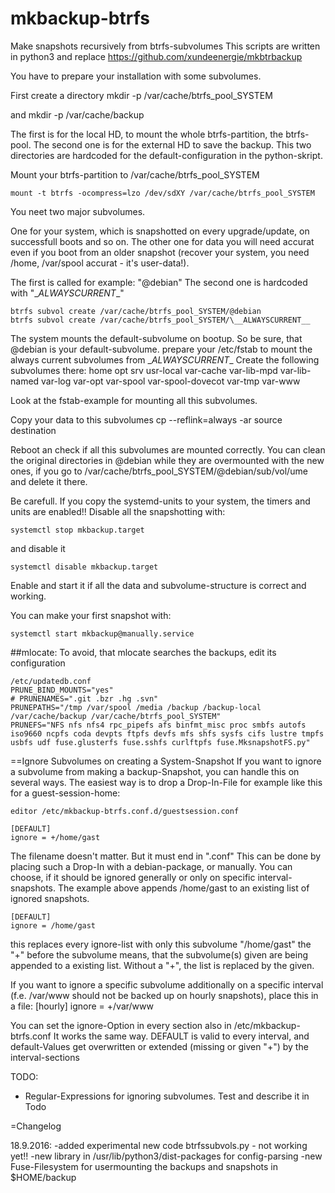 # mkbackup-btrfs
Make snapshots recursively from btrfs-subvolumes
This scripts are written in python3 and replace https://github.com/xundeenergie/mkbtrbackup

You have to prepare your installation with some subvolumes.

First create a directory
    mkdir -p /var/cache/btrfs_pool_SYSTEM

and
    mkdir -p /var/cache/backup

The first is for the local HD, to mount the whole btrfs-partition, the btrfs-pool.
The second one is for the external HD to save the backup.
This two directories are hardcoded for the default-configuration in the python-skript.

Mount your btrfs-partition to /var/cache/btrfs_pool_SYSTEM

    mount -t btrfs -ocompress=lzo /dev/sdXY /var/cache/btrfs_pool_SYSTEM

You neet two major subvolumes.

One for your system, which is snapshotted on every upgrade/update, on successfull boots and so on.
The other one for data you will need accurat even if you boot from an older snapshot (recover your system, you need /home, /var/spool accurat - it's user-data!).

The first is called for example: "@debian"
The second one is hardcoded with "\__ALWAYSCURRENT__"

```
btrfs subvol create /var/cache/btrfs_pool_SYSTEM/@debian
btrfs subvol create /var/cache/btrfs_pool_SYSTEM/\__ALWAYSCURRENT__
```

The system mounts the default-subvolume on bootup. So be sure, that @debian is your default-subvolume.
prepare your /etc/fstab to mount the always current subvolumes from \__ALWAYSCURRENT__
Create the following subvolumes there:
  home
  opt
  srv
  usr-local
  var-cache
  var-lib-mpd
  var-lib-named
  var-log
  var-opt
  var-spool
  var-spool-dovecot
  var-tmp
  var-www

Look at the fstab-example for mounting all this subvolumes.

Copy your data to this subvolumes
    cp --reflink=always -ar source destination

Reboot an check if all this subvolumes are mounted correctly. You can clean the original directories in @debian while they are overmounted with the new ones, if you go to /var/cache/btrfs_pool_SYSTEM/@debian/sub/vol/ume and delete it there. 

Be carefull. If you copy the systemd-units to your system, the timers and units are enabled!! Disable all the snapshotting with:

    systemctl stop mkbackup.target

and disable it

    systemctl disable mkbackup.target


Enable and start it if all the data and subvolume-structure is correct and working. 

You can make your first snapshot with:

    systemctl start mkbackup@manually.service

##mlocate:
To avoid, that mlocate searches the backups, edit its configuration

    /etc/updatedb.conf
    PRUNE_BIND_MOUNTS="yes"
    # PRUNENAMES=".git .bzr .hg .svn"
    PRUNEPATHS="/tmp /var/spool /media /backup /backup-local /var/cache/backup /var/cache/btrfs_pool_SYSTEM"
    PRUNEFS="NFS nfs nfs4 rpc_pipefs afs binfmt_misc proc smbfs autofs iso9660 ncpfs coda devpts ftpfs devfs mfs shfs sysfs cifs lustre tmpfs usbfs udf fuse.glusterfs fuse.sshfs curlftpfs fuse.MksnapshotFS.py"

==Ignore Subvolumes on creating a System-Snapshot
If you want to ignore a subvolume from making a backup-Snapshot, you can handle this on several ways.
The easiest way is to drop a Drop-In-File for example like this for a guest-session-home:

    editor /etc/mkbackup-btrfs.conf.d/guestsession.conf

    [DEFAULT]
    ignore = +/home/gast

The filename doesn't matter. But it must end in ".conf"
This can be done by placing such a Drop-In with a debian-package, or manually. 
You can choose, if it should be ignored generally or only on specific interval-snapshots.
The example above appends /home/gast to an existing list of ignored snapshots. 

    [DEFAULT]
    ignore = /home/gast

this replaces every ignore-list with only this subvolume "/home/gast"
the "+" before the subvolume means, that the subvolume(s) given are being appended to a existing list. Without a "+", the list is replaced by the given.

If you want to ignore a specific subvolume additionally on a specific interval (f.e. /var/www should not be backed up on hourly snapshots), place this in a file:
    [hourly]
    ignore = +/var/www

You can set the ignore-Option in every section also in /etc/mkbackup-btrfs.conf
It works the same way. DEFAULT is valid to every interval, and default-Values get overwritten or extended (missing or given "+") by the interval-sections




TODO:
- Regular-Expressions for ignoring subvolumes. Test and describe it in Todo

=Changelog

18.9.2016: 
	-added experimental new code btrfssubvols.py - not working yet!!
	-new library in /usr/lib/python3/dist-packages for config-parsing
	-new Fuse-Filesystem for usermounting the backups and snapshots in $HOME/backup
	
